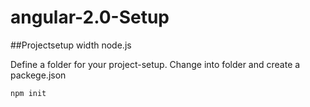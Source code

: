 # angular-2.0-Setup

##Projectsetup width node.js

Define a folder for your project-setup. Change into folder and create a packege.json

```
npm init
```
